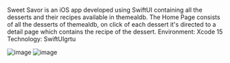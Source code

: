 Sweet Savor is an iOS app developed using SwiftUI containing all the desserts and their recipes available in themealdb. The Home Page consists of all the desserts of themealdb, on click of each dessert it's directed to a detail page which contains the recipe of the dessert.
Environment: Xcode 15
Technology: SwiftUIgrtu

![image](https://github.com/jyothisuhanip/Sweet-Savor-iOS-App/assets/52205697/bb996633-cc53-42b8-9899-447aed3ccfdd)
![image](https://github.com/jyothisuhanip/Sweet-Savor-iOS-App/assets/52205697/1f1813cc-4975-4a8f-be89-d324b577f9ee)

